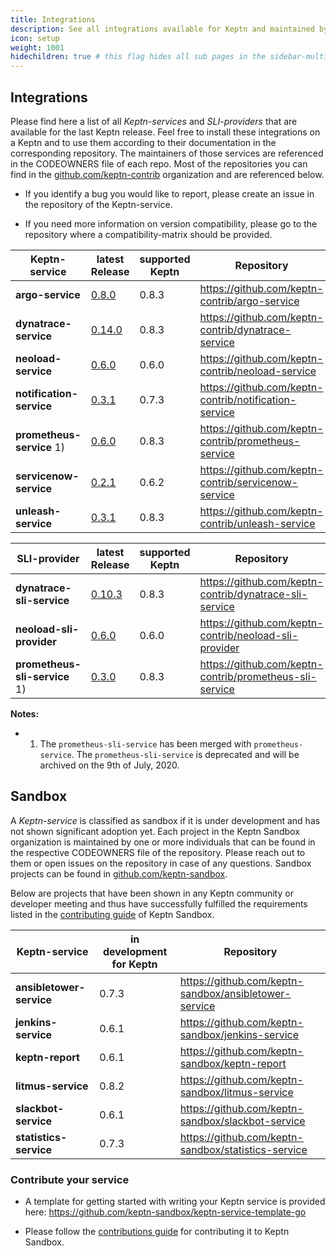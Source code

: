 ```yaml
---
title: Integrations
description: See all integrations available for Keptn and maintained by the community.
icon: setup
weight: 1001
hidechildren: true # this flag hides all sub pages in the sidebar-multicard.html
---
```


## Integrations

Please find here a list of all *Keptn-services* and *SLI-providers* that are available for the last Keptn release. Feel free to install these integrations on a Keptn and to use them according to their documentation in the corresponding repository. The maintainers of those services are referenced in the CODEOWNERS file of each repo. Most of the repositories you can find in the [github.com/keptn-contrib](https://github.com/keptn-contrib) organization and are referenced below.  

- If you identify a bug you would like to report, please create an issue in the repository of the Keptn-service. 

- If you need more information on version compatibility, please go to the repository where a compatibility-matrix should be provided.

| Keptn-service | latest Release | supported Keptn | Repository  |
| -------------------------- | --- | --- | --- |
| **argo-service**      | [0.8.0](https://github.com/keptn-contrib/argo-service/releases/tag/0.8.0) | 0.8.3 | https://github.com/keptn-contrib/argo-service |
| **dynatrace-service**      | [0.14.0](https://github.com/keptn-contrib/dynatrace-service/releases/tag/0.14.0) | 0.8.3 | https://github.com/keptn-contrib/dynatrace-service |
| **neoload-service**        | [0.6.0](https://github.com/keptn-contrib/neoload-service/tree/0.6.0) | 0.6.0 | https://github.com/keptn-contrib/neoload-service |
| **notification-service**   | [0.3.1](https://github.com/keptn-contrib/notification-service/releases/tag/0.3.1) | 0.7.3 | https://github.com/keptn-contrib/notification-service |
| **prometheus-service** 1)    | [0.6.0](https://github.com/keptn-contrib/prometheus-service/releases/tag/0.6.0) | 0.8.3 | https://github.com/keptn-contrib/prometheus-service |
| **servicenow-service**     | [0.2.1](https://github.com/keptn-contrib/servicenow-service/releases/tag/0.2.1) | 0.6.2 | https://github.com/keptn-contrib/servicenow-service |
| **unleash-service**        | [0.3.1](https://github.com/keptn-contrib/unleash-service/releases/tag/0.3.1) | 0.8.3 | https://github.com/keptn-contrib/unleash-service | 



| SLI-provider | latest Release | supported Keptn | Repository  |
| -------------------------- | --- | --- | --- |
| **dynatrace-sli-service**  | [0.10.3](https://github.com/keptn-contrib/dynatrace-sli-service/releases/tag/0.10.3) | 0.8.3 | https://github.com/keptn-contrib/dynatrace-sli-service |
| **neoload-sli-provider**  | [0.6.0](https://github.com/keptn-contrib/neoload-sli-provider/tree/0.6.0) | 0.6.0 | https://github.com/keptn-contrib/neoload-sli-provider |
| **prometheus-sli-service** 1)  | [0.3.0](https://github.com/keptn-contrib/prometheus-sli-service/releases/tag/0.3.0) | 0.8.3 | https://github.com/keptn-contrib/prometheus-sli-service |

**Notes:**
* 1) The `prometheus-sli-service` has been merged with `prometheus-service`. The `prometheus-sli-service` is deprecated and will be archived on the 9th of July, 2020.

## Sandbox

A *Keptn-service* is classified as sandbox if it is under development and has not shown significant adoption yet. 
Each project in the Keptn Sandbox organization is maintained by one or more individuals that can be found in the respective CODEOWNERS file of the repository. Please reach out to them or open issues on the repository in case of any questions.
Sandbox projects can be found in [github.com/keptn-sandbox](https://github.com/keptn-sandbox).

Below are projects that have been shown in any Keptn community or developer meeting and thus have successfully fulfilled the requirements listed in the [contributing guide](https://github.com/keptn-sandbox/contributing) of Keptn Sandbox. 

| Keptn-service | in development for Keptn | Repository |
| --- | --- | --- | 
| **ansibletower-service** | 0.7.3 | https://github.com/keptn-sandbox/ansibletower-service |
| **jenkins-service** | 0.6.1 | https://github.com/keptn-sandbox/jenkins-service |
| **keptn-report** | 0.6.1 | https://github.com/keptn-sandbox/keptn-report |
| **litmus-service** | 0.8.2 | https://github.com/keptn-sandbox/litmus-service |
| **slackbot-service** | 0.6.1 | https://github.com/keptn-sandbox/slackbot-service |
| **statistics-service** | 0.7.3 | https://github.com/keptn-sandbox/statistics-service |

### Contribute your service

* A template for getting started with writing your Keptn service is provided here: https://github.com/keptn-sandbox/keptn-service-template-go

* Please follow the [contributions guide](https://github.com/keptn-sandbox/contributing) for contributing it to Keptn Sandbox.
